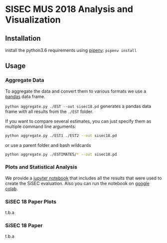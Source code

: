 # SISEC MUS 2018 Analysis and Visualization

## Installation

install the python3.6 requirements using [pipenv](https://docs.pipenv.org/): `pipenv install`

## Usage

### Aggregate Data

To aggregate the data and convert them to various formats we use a [pandas](https://pandas.pydata.org/) data frame.

`python aggregate.py ./EST --out sisec18.pd` generates a pandas data frame with all results from the `./EST` folder.

If you want to compare several estimates, you can just specify them as multiple command line arguments:

```sh
python aggregate.py ./EST1 ./EST2 --out sisec18.pd
```

or use a parent folder and bash wildcards

```sh
python aggregate.py ./ESTIMATES/* --out sisec18.pd
```

### Plots and Statistical Analysis

We provide a [jupyter notebook](museval18-analysis.ipynb) that includes all the results that were used to create the SiSEC evaluation. Also you can run the notebook on [google colab](https://drive.google.com/file/d/1DoGm0WizK_jmgdo1lSVAQRTMESNr6IyO/view?usp=sharing).


### SiSEC 18 Paper Plots

t.b.a

### SiSEC 18 Paper

t.b.a

